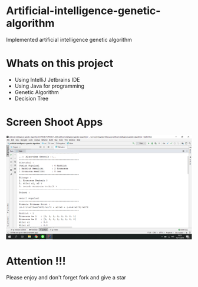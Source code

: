 # Artificial-intelligence-genetic-algorithm
Implemented artificial intelligence genetic algorithm

# Whats on this project
- Using IntelliJ Jetbrains IDE
- Using Java for programming
- Genetic Algorithm
- Decision Tree

# Screen Shoot Apps
![ScreenShoot Apps](docs/ss_main.png?raw=true)

# Attention !!!
Please enjoy and don't forget fork and give a star
